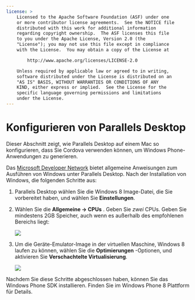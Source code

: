 ```yaml
---
license: >
    Licensed to the Apache Software Foundation (ASF) under one
    or more contributor license agreements.  See the NOTICE file
    distributed with this work for additional information
    regarding copyright ownership.  The ASF licenses this file
    to you under the Apache License, Version 2.0 (the
    "License"); you may not use this file except in compliance
    with the License.  You may obtain a copy of the License at

        http://www.apache.org/licenses/LICENSE-2.0

    Unless required by applicable law or agreed to in writing,
    software distributed under the License is distributed on an
    "AS IS" BASIS, WITHOUT WARRANTIES OR CONDITIONS OF ANY
    KIND, either express or implied.  See the License for the
    specific language governing permissions and limitations
    under the License.
---
```


# Konfigurieren von Parallels Desktop

Dieser Abschnitt zeigt, wie Parallels Desktop auf einem Mac so konfigurieren, dass Sie Cordova verwenden können, um Windows Phone-Anwendungen zu generieren.

Das [Microsoft Developer Network][1] bietet allgemeine Anweisungen zum Ausführen von Windows unter Parallels Desktop. Nach der Installation von Windows, die folgenden Schritte aus:

 [1]: http://msdn.microsoft.com/en-US/library/windows/apps/jj945424

1.  Parallels Desktop wählen Sie die Windows 8 Image-Datei, die Sie vorbereitet haben, und wählen Sie **Einstellungen**.

2.  Wählen Sie die **Allgemeine → CPUs** . Geben Sie *zwei* CPUs. Geben Sie mindestens 2GB Speicher, auch wenn es außerhalb des empfohlenen Bereichs liegt:
    
    ![][2]

3.  Um die Geräte-Emulator-Image in der virtuellen Maschine, Windows 8 laufen zu können, wählen Sie die **Optimierungen** -Optionen, und aktivieren Sie **Verschachtelte Virtualisierung**.
    
    ![][3]

 [2]: img/guide/platforms/wp8/parallel_cpu_opts.png
 [3]: img/guide/platforms/wp8/parallel_optimize_opts.png

Nachdem Sie diese Schritte abgeschlossen haben, können Sie das Windows Phone SDK installieren. Finden Sie im Windows Phone 8 Plattform für Details.